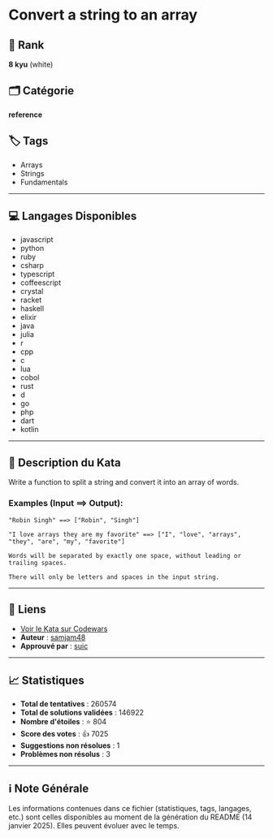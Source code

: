 # Convert a string to an array

## 🏅 Rank
**8 kyu** (white)

## 🗂️ Catégorie
**reference**

## 🏷️ Tags
- Arrays
- Strings
- Fundamentals

---

## 💻 Langages Disponibles
- javascript
- python
- ruby
- csharp
- typescript
- coffeescript
- crystal
- racket
- haskell
- elixir
- java
- julia
- r
- cpp
- c
- lua
- cobol
- rust
- d
- go
- php
- dart
- kotlin

---

## 📜 Description du Kata

Write a function to split a string and convert it into an array of words.

### Examples (Input ==> Output):

```
"Robin Singh" ==> ["Robin", "Singh"]

"I love arrays they are my favorite" ==> ["I", "love", "arrays", "they", "are", "my", "favorite"]
```

```if:c
Words will be separated by exactly one space, without leading or trailing spaces.

There will only be letters and spaces in the input string.
```


---

## 🔗 Liens
- [Voir le Kata sur Codewars](https://www.codewars.com/kata/57e76bc428d6fbc2d500036d)
- **Auteur** : [samjam48](https://www.codewars.com/users/samjam48)
- **Approuvé par** : [suic](https://www.codewars.com/users/suic)

---

## 📈 Statistiques
- **Total de tentatives** : 260574
- **Total de solutions validées** : 146922
- **Nombre d'étoiles** : ⭐ 804
- **Score des votes** : 👍 7025
- **Suggestions non résolues** : 1
- **Problèmes non résolus** : 3

---

## ℹ️ Note Générale
Les informations contenues dans ce fichier (statistiques, tags, langages, etc.) sont celles disponibles au moment de la génération du README (14 janvier 2025). Elles peuvent évoluer avec le temps.
